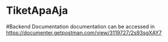 # TiketApaAja
 
#Backend Documentation
documentation can be accessed in https://documenter.getpostman.com/view/3119727/2s93sgXAY7
